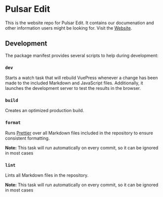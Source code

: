 # Pulsar Edit

This is the website repo for Pulsar Edit. It contains our documenation and other information users might be looking for. Visit the [Website](https://pulsar-edit.github.io).

## Development

The package manifest provides several scripts to help during development:

### `dev`

Starts a watch task that will rebuild VuePress whenever a change has been made to the included Markdown and JavaScript files. Additionally, it launches the development server to test the results in the browser.

### `build`

Creates an optimized production build.

### `format`

Runs [Prettier](https://prettier.io) over all Markdown files included in the repository to ensure consistent formatting.

**Note:** This task will run automatically on every commit, so it can be ignored in most cases

### `lint`

Lints all Markdown files in the repository.

**Note:** This task will run automatically on every commit, so it can be ignored in most cases
